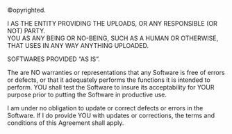 &copy;opyrighted.

I AS THE ENTITY PROVIDING THE UPLOADS, OR ANY RESPONSIBLE (OR NOT) PARTY.\
YOU AS ANY BEING OR NO-BEING, SUCH AS A HUMAN OR OTHERWISE, THAT USES IN ANY WAY ANYTHING UPLOADED.

SOFTWARES PROVIDED “AS IS”.

The are NO warranties or representations that any Software is free of errors or defects, or that it adequately performs the functions it is intended to perform. YOU shall test the Software to insure its acceptability for YOUR purpose prior to putting the Software in productive use.

I am under no obligation to update or correct defects or errors in the Software. If I do provide YOU with updates or corrections, the terms and conditions of this Agreement shall apply.
